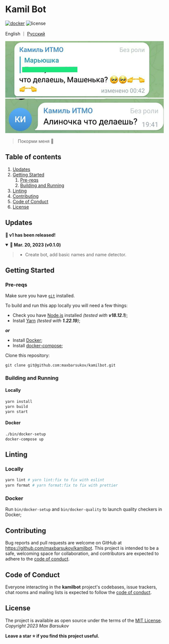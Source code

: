 # Kamil Bot

[![docker](https://github.com/maxbarsukov/kamilbot/actions/workflows/docker.yml/badge.svg)](https://github.com/maxbarsukov/kamilbot/actions/workflows/docker.yml)
![license](https://img.shields.io/badge/license-MIT-green)

English ｜ [Русский](README.ru.md)

[![moment 1](./docs/img/kamil3.jpg)](./docs/img/kamil3.jpg)
[![moment 2](./docs/img/kamil4.jpg)](./docs/img/kamil4.jpg)

> Покорми меня 🥺

## Table of contents
1. [Updates](#updates)
2. [Getting Started](#getting-started)
   1. [Pre-reqs](#pre-reqs)
   2. [Building and Running](#run)
3. [Linting](#linting)
4. [Contributing](#contributing)
5. [Code of Conduct](#code-of-conduct)
6. [License](#license)

## Updates <a name="updates"></a>

<strong>🎉 v1 has been released!</strong>
<details open>
  <summary><b>🔔 Mar. 20, 2023 (v0.1.0)</b></summary>

> - Create bot, add basic names and name detector. 
</details>

## Getting Started <a name="getting-started"></a>

### Pre-reqs <a name="pre-reqs"></a>

Make sure you have [`git`](https://git-scm.com/) installed.

To build and run this app locally you will need a few things:

- Check you have [Node.js](https://nodejs.org/en) installed *(tested with **v18.12.1**)*;
- Install [Yarn](https://yarnpkg.com/) *(tested with **1.22.19**)*;

***or***

- Install [Docker](https://docs.docker.com/);
- Install [docker-compose](https://docs.docker.com/compose/install/);

Clone this repository:

    git clone git@github.com:maxbarsukov/kamilbot.git


### Building and Running <a name="run"></a>

#### Locally

    yarn install
    yarn build
    yarn start

#### Docker

    ./bin/docker-setup
    docker-compose up

## Linting <a name="linting"></a>

### Locally

```bash
yarn lint # yarn lint:fix to fix with eslint
yarn format # yarn format:fix to fix with prettier
```

### Docker

Run `bin/docker-setup` and `bin/docker-quality` to launch quality checkers in Docker;


## Contributing <a name="contributing"></a>

Bug reports and pull requests are welcome on GitHub at https://github.com/maxbarsukov/kamilbot.
This project is intended to be a safe, welcoming space for collaboration, and contributors are expected to adhere to the [code of conduct](https://github.com/maxbarsukov/kamilbot/blob/master/CODE_OF_CONDUCT.md).


## Code of Conduct <a name="code-of-conduct"></a>

Everyone interacting in the **kamilbot** project's codebases, issue trackers, chat rooms and mailing lists is expected to follow the [code of conduct](https://github.com/maxbarsukov/kamilbot/blob/master/CODE_OF_CONDUCT.md).


## License <a name="license"></a>

The project is available as open source under the terms of the [MIT License](https://opensource.org/licenses/MIT).
*Copyright 2023 Max Barsukov*


**Leave a star :star: if you find this project useful.**
